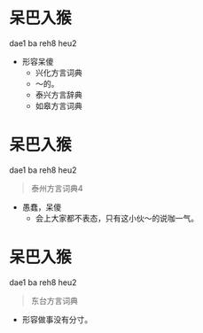 # 呆巴入猴
dae1 ba reh8 heu2
+ 形容呆傻
  * 兴化方言词典
  - ～的。
  * 泰兴方言辞典
  * 如皋方言词典

# 呆巴入猴
dae1 ba reh8 heu2
> 泰州方言词典4
- 愚蠢，呆傻
  - 会上大家都不表态，只有这小伙～的说咖一气。

# 呆巴入猴
dae1 ba reh8 heu2
> 东台方言词典
- 形容做事没有分寸。
